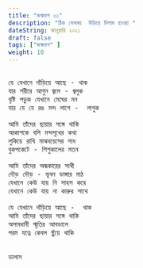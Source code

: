 ```yaml
---
title: "জন্মদাগ ৩১"
description: "ঠিক সেসময়  উড়িয়ে দিলাম হাওয়া "
dateString: জানুয়ারি ২০২১
draft: false
tags: ["জন্মদাগ" ]
weight: 10
---
```



<pre>

যে যেখানে দাঁড়িয়ে আছে - থাক 
যার শরীরে আগুন জ্বলে - জ্বলুক 
বৃষ্টি পড়ুক যেখানে মেঘের মন 
যার যে যে রঙ মন্দ লাগে -  লাগুক 

আমি তাঁদের ছায়ার সঙ্গে থাকি 
আকাশকে বলি মন্দসূখের কথা 
লুকিয়ে রাখি মাঝবয়েসের সাধ 
বুকপকেটে - শিশুকালের মতন 

আমি তাঁদের অন্ধকারের সাথী
দৌড় দৌড় - ভূবন ডাঙ্গার মাঠ 
যেখানে কেউ যায় নি সাহস করে 
যেখানে কেউ যায় না কারুর সাথে 

যে যেখানে দাঁড়িয়ে আছে -  থাক
আমি তাঁদের ছায়ার সঙ্গে থাকি 
অসাবধানী স্মৃতির আবডালে 
পরম যত্নে কেবল ছুঁয়ে থাকি 


ডালাস 

<pre>
